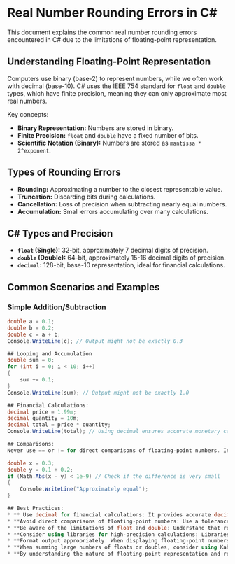 # Real Number Rounding Errors in C#

This document explains the common real number rounding errors encountered in C# due to the limitations of floating-point representation.

## Understanding Floating-Point Representation

Computers use binary (base-2) to represent numbers, while we often work with decimal (base-10). C# uses the IEEE 754 standard for `float` and `double` types, which have finite precision, meaning they can only approximate most real numbers.

Key concepts:

* **Binary Representation:** Numbers are stored in binary.
* **Finite Precision:** `float` and `double` have a fixed number of bits.
* **Scientific Notation (Binary):** Numbers are stored as `mantissa * 2^exponent`.

## Types of Rounding Errors

* **Rounding:** Approximating a number to the closest representable value.
* **Truncation:** Discarding bits during calculations.
* **Cancellation:** Loss of precision when subtracting nearly equal numbers.
* **Accumulation:** Small errors accumulating over many calculations.

## C# Types and Precision

* **`float` (Single):** 32-bit, approximately 7 decimal digits of precision.
* **`double` (Double):** 64-bit, approximately 15-16 decimal digits of precision.
* **`decimal`:** 128-bit, base-10 representation, ideal for financial calculations.

## Common Scenarios and Examples

### Simple Addition/Subtraction

```csharp
double a = 0.1;
double b = 0.2;
double c = a + b;
Console.WriteLine(c); // Output might not be exactly 0.3

## Looping and Accumulation
double sum = 0;
for (int i = 0; i < 10; i++)
{
    sum += 0.1;
}
Console.WriteLine(sum); // Output might not be exactly 1.0

## Financial Calculations:
decimal price = 1.99m;
decimal quantity = 10m;
decimal total = price * quantity;
Console.WriteLine(total); // Using decimal ensures accurate monetary calculations.

## Comparisons:
Never use == or != for direct comparisons of floating-point numbers. Instead, check if the difference is within a small tolerance (epsilon)

double x = 0.3;
double y = 0.1 + 0.2;
if (Math.Abs(x - y) < 1e-9) // Check if the difference is very small
{
    Console.WriteLine("Approximately equal");
}

## Best Practices: 
* ** Use decimal for financial calculations: It provides accurate decimal representation.
* **Avoid direct comparisons of floating-point numbers: Use a tolerance-based comparison.
* **Be aware of the limitations of float and double: Understand that rounding errors are inherent.
* **Consider using libraries for high-precision calculations: Libraries like System.Numerics.BigInteger or System.Numerics.Complex can be used when very high precision is required.
* **Format output appropriately: When displaying floating-point numbers, use appropriate formatting to control the number of decimal places.
* **When summing large numbers of floats or doubles, consider using Kahan summation: This algorithm reduces the total error that occurs when adding many numbers of differing magnitudes.
* **By understanding the nature of floating-point representation and rounding errors, you can write more robust and accurate C# code.